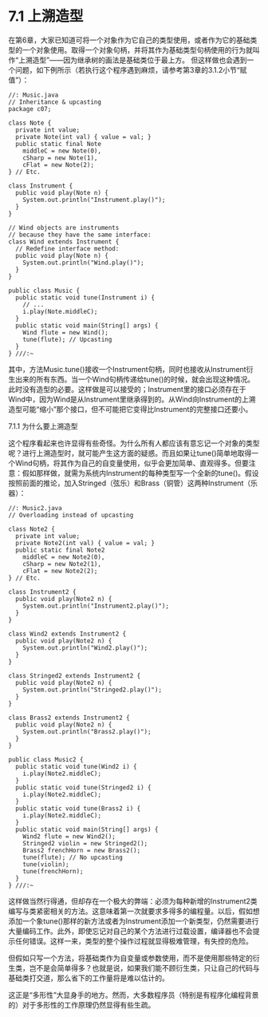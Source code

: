 # 7.1 上溯造型


在第6章，大家已知道可将一个对象作为它自己的类型使用，或者作为它的基础类型的一个对象使用。取得一个对象句柄，并将其作为基础类型句柄使用的行为就叫作“上溯造型”——因为继承树的画法是基础类位于最上方。
但这样做也会遇到一个问题，如下例所示（若执行这个程序遇到麻烦，请参考第3章的3.1.2小节“赋值”）：

```
//: Music.java 
// Inheritance & upcasting
package c07;

class Note {
  private int value;
  private Note(int val) { value = val; }
  public static final Note
    middleC = new Note(0), 
    cSharp = new Note(1),
    cFlat = new Note(2);
} // Etc.

class Instrument {
  public void play(Note n) {
    System.out.println("Instrument.play()");
  }
}

// Wind objects are instruments
// because they have the same interface:
class Wind extends Instrument {
  // Redefine interface method:
  public void play(Note n) {
    System.out.println("Wind.play()");
  }
}

public class Music {
  public static void tune(Instrument i) {
    // ...
    i.play(Note.middleC);
  }
  public static void main(String[] args) {
    Wind flute = new Wind();
    tune(flute); // Upcasting
  }
} ///:~
```

其中，方法Music.tune()接收一个Instrument句柄，同时也接收从Instrument衍生出来的所有东西。当一个Wind句柄传递给tune()的时候，就会出现这种情况。此时没有造型的必要。这样做是可以接受的；Instrument里的接口必须存在于Wind中，因为Wind是从Instrument里继承得到的。从Wind向Instrument的上溯造型可能“缩小”那个接口，但不可能把它变得比Instrument的完整接口还要小。

7.1.1 为什么要上溯造型

这个程序看起来也许显得有些奇怪。为什么所有人都应该有意忘记一个对象的类型呢？进行上溯造型时，就可能产生这方面的疑惑。而且如果让tune()简单地取得一个Wind句柄，将其作为自己的自变量使用，似乎会更加简单、直观得多。但要注意：假如那样做，就需为系统内Instrument的每种类型写一个全新的tune()。假设按照前面的推论，加入Stringed（弦乐）和Brass（铜管）这两种Instrument（乐器）：

```
//: Music2.java 
// Overloading instead of upcasting

class Note2 {
  private int value;
  private Note2(int val) { value = val; }
  public static final Note2
    middleC = new Note2(0), 
    cSharp = new Note2(1),
    cFlat = new Note2(2);
} // Etc.

class Instrument2 {
  public void play(Note2 n) {
    System.out.println("Instrument2.play()");
  }
}

class Wind2 extends Instrument2 {
  public void play(Note2 n) {
    System.out.println("Wind2.play()");
  }
}

class Stringed2 extends Instrument2 {
  public void play(Note2 n) {
    System.out.println("Stringed2.play()");
  }
}

class Brass2 extends Instrument2 {
  public void play(Note2 n) {
    System.out.println("Brass2.play()");
  }
}

public class Music2 {
  public static void tune(Wind2 i) {
    i.play(Note2.middleC);
  }
  public static void tune(Stringed2 i) {
    i.play(Note2.middleC);
  }
  public static void tune(Brass2 i) {
    i.play(Note2.middleC);
  }
  public static void main(String[] args) {
    Wind2 flute = new Wind2();
    Stringed2 violin = new Stringed2();
    Brass2 frenchHorn = new Brass2();
    tune(flute); // No upcasting
    tune(violin);
    tune(frenchHorn);
  }
} ///:~
```

这样做当然行得通，但却存在一个极大的弊端：必须为每种新增的Instrument2类编写与类紧密相关的方法。这意味着第一次就要求多得多的编程量。以后，假如想添加一个象tune()那样的新方法或者为Instrument添加一个新类型，仍然需要进行大量编码工作。此外，即使忘记对自己的某个方法进行过载设置，编译器也不会提示任何错误。这样一来，类型的整个操作过程就显得极难管理，有失控的危险。

但假如只写一个方法，将基础类作为自变量或参数使用，而不是使用那些特定的衍生类，岂不是会简单得多？也就是说，如果我们能不顾衍生类，只让自己的代码与基础类打交道，那么省下的工作量将是难以估计的。

这正是“多形性”大显身手的地方。然而，大多数程序员（特别是有程序化编程背景的）对于多形性的工作原理仍然显得有些生疏。
